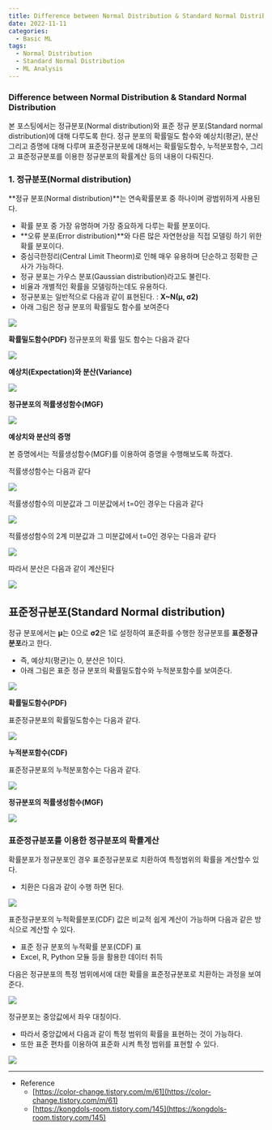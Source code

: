 ```yaml
---
title: Difference between Normal Distribution & Standard Normal Distribution
date: 2022-11-11
categories:
  - Basic ML
tags: 
  - Normal Distribution
  - Standard Normal Distribution
  - ML Analysis
---
```

### Difference between Normal Distribution & Standard Normal Distribution

본 포스팅에서는 정규분포(Normal distribution)와 표준 정규 분포(Standard normal distribution)에 대해 다루도록 한다. 정규 분포의 확률밀도 함수와 예상치(평균), 분산 그리고 증명에 대해 다루며 표준정규분포에 대해서는 확률밀도함수, 누적분포함수, 그리고 표준정규분포를 이용한 정규분포의 확률계산 등의 내용이 다뤄진다. 

### 1. 정규분포(Normal distribution)

**정규 분포(Normal distribution)**는 연속확률분포 중 하나이며 광범위하게 사용된다. 

- 확률 분포 중 가장 유명하며 가장 중요하게 다루는 확률 분포이다.
- **오류 분포(Error distribution)**와 다른 많은 자연현상을 직접 모델링 하기 위한 확률 분포이다.
- 중심극한정리(Central Limit Theorm)로 인해 매우 유용하며 단순하고 정확한 근사가 가능하다.
- 정규 분포는 가우스 분포(Gaussian distribution)라고도 불린다.
- 비율과 개별적인 확률을 모델링하는데도 유용하다.
- 정규분포는 일반적으로 다음과 같이 표현된다. : **X~N(μ, σ2)**
- 아래 그림은 정규 분포의 확률밀도 함수를 보여준다

![](images/Normal_Distribution/Untitled.png)

****************************확률밀도함수(PDF)****************************
정규분포의 확률 밀도 함수는 다음과 같다

![](images/Normal_Distribution/Untitled%201.png)

********************예상치(Expectation)와 분산(Variance)********************

![](images/Normal_Distribution/Untitled%202.png)

 **********정규분포의 적률생성함수(MGF)**********

![](images/Normal_Distribution/Untitled%203.png)

********예상치와 분산의 증명********

본 증명에서는 적률생성함수(MGF)를 이용하여 증명을 수행해보도록 하겠다. 

적률생성함수는 다음과 같다

![](images/Normal_Distribution/Untitled%204.png)

적률생성함수의 미분값과 그 미분값에서 t=0인 경우는 다음과 같다

![](images/Normal_Distribution/Untitled%205.png)

적률생성함수의 2계 미분값과 그 미분값에서 t=0인 경우는 다음과 같다

![](images/Normal_Distribution/Untitled%206.png)

따라서 분산은 다음과 같이 계산된다

![](images/Normal_Distribution/Untitled%207.png)

## 표준정규분포(Standard Normal distribution)

정규 분포에서는 **μ**는 0으로 **σ2**은 1로 설정하여 표준화를 수행한 정규분포를 **표준정규분포**라고 한다.

- 즉, 예상치(평균)는 0, 분산은 1이다.
- 아래 그림은 표준 정규 분포의 확률밀도함수와 누적분포함수를 보여준다.

![](images/Normal_Distribution/Untitled%208.png)

****************************확률밀도함수(PDF)****************************

표준정규분포의 확률밀도함수는 다음과 같다. 

![](images/Normal_Distribution/Untitled%209.png)

**누적분포함수(CDF)**

표준정규분포의 누적분포함수는 다음과 같다.

![](images/Normal_Distribution/Untitled%2010.png)

**정규분포의 적률생성함수(MGF)**

![](images/Normal_Distribution/Untitled%2011.png)

### 표준정규분포를 이용한 정규분포의 확률계산

확률분포가 정규분포인 경우 표준정규분포로 치환하여 특정범위의 확률을 계산할수 있다. 

- 치환은 다음과 같이 수행 하면 된다.

![](images/Normal_Distribution/Untitled%2012.png)

표준정규분포의 누적확률분포(CDF) 값은 비교적 쉽게 계산이 가능하며 다음과 같은 방식으로 계산할 수 있다. 

- 표준 정규 분포의 누적확률 분포(CDF) 표
- Excel, R, Python 모듈 등을 활용한 데이터 취득

다음은 정규분포의 특정 범위에서에 대한 확률을 표준정규분포로 치환하는 과정을 보여준다. 

![](images/Normal_Distribution/Untitled%2013.png)

정규분포는 중앙값에서 좌우 대칭이다. 

- 따라서 중앙값에서 다음과 같이 특정 범위의 확률을 표현하는 것이 가능하다.
- 또한 표준 편차를 이용하여 표준화 시켜 특정 범위를 표현할 수 있다.

![](images/Normal_Distribution/Untitled%2014.png)


---
- Reference
    - [https://color-change.tistory.com/m/61](https://color-change.tistory.com/m/61)
    - [https://kongdols-room.tistory.com/145](https://kongdols-room.tistory.com/145)